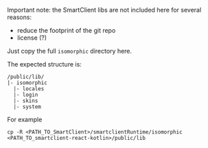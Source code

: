 Important note: the SmartClient libs are not included here for several reasons:

- reduce the footprint of the git repo
- license (?)

Just copy the full `isomorphic` directory here.

The expected structure is: 

```
/public/lib/
|- isomorphic
  |- locales
  |- login
  |- skins
  |- system
```

For example

```
cp -R <PATH_TO_SmartClient>/smartclientRuntime/isomorphic <PATH_TO_smartclient-react-kotlin>/public/lib
```
